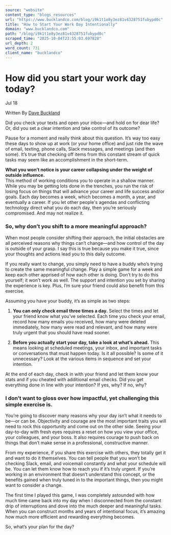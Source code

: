 ```yaml
---
source: "website"
content_type: "blogs_resources"
url: "https://www.bucklandco.com/blog/i9k1t1o8y3ez81v4328751fubypd0c"
title: "How to Start Your Work Day Intentionally"
domain: "www.bucklandco.com"
path: "/blog/i9k1t1o8y3ez81v4328751fubypd0c"
scraped_time: "2025-10-04T23:55:03.697828"
url_depth: 2
word_count: 731
client_name: "bucklandco"
---
```


# How did you start your work day today?

Jul 18

Written By [Dave Buckland](/blog?author=57862885e3df28a96819b9a0)

Did you check your texts and open your inbox—and hold on for dear life? Or, did you set a clear intention and take control of its outcome?

Pause for a moment and really think about this question. It’s way too easy these days to show up at work (or your home office) and just ride the wave of email, texting, phone calls, Slack messages, and meetings (and then some). It’s true that checking off items from this constant stream of quick tasks may seem like an accomplishment in the short-term.

**What you won’t notice is your career collapsing under the weight of outside influence.**  
This method of working conditions you to operate in a shallow manner. While you may be getting lots done in the trenches, you run the risk of losing focus on things that will advance your career and life success and/or goals. Each day becomes a week, which becomes a month, a year, and eventually a career. If you let other people's agendas and conflicting technology direct what you do each day, then you’re seriously compromised. And may not realize it.

### So, why don’t you shift to a more meaningful approach?  
When most people consider shifting their approach, the initial obstacles are all perceived reasons why things can’t change—and how control of the day is outside of your grasp. I say this is true because you make it true, since your thoughts and actions lead you to this daily outcome.

If you really want to change, you simply need to have a buddy who’s trying to create the same meaningful change. Play a simple game for a week and keep each other apprised of how each other is doing. Don’t try to do this yourself; it won’t work as well. The support and intention you set by sharing the experience is key. Plus, I’m sure your friend could also benefit from this exercise.

Assuming you have your buddy, it’s as simple as two steps:

1.  **You can only check email three times a day.** Select the times and let your friend know what you’ve selected. Each time you check your email, record how many emails you received, how many were deleted immediately, how many were read and relevant, and how many were truly urgent that you should have read sooner.
    
2.  **Before you actually start your day, take a look at what’s ahead.** This means looking at scheduled meetings, your inbox, and important tasks or conversations that must happen today. Is it all possible? Is some of it unnecessary? Look at the various items in sequence and set your intention.
    
At the end of each day, check in with your friend and let them know your stats and if you cheated with additional email checks. Did you get everything done in line with your intention? If yes, why? If no, why?

### I don’t want to gloss over how impactful, yet challenging this simple exercise is.  
You’re going to discover many reasons why your day isn’t what it needs to be—or can be. Objectivity and courage are the most important traits you will need to rock this opportunity and come out on the other side. Seeing your day-to-day with fresh eyes requires a reset on how you view your office, your colleagues, and your boss. It also requires courage to push back on things that don’t make sense in a professional, constructive manner.

From my experience, if you share this exercise with others, they totally get it and want to do it themselves. You can tell people that you won’t be checking Slack, email, and voicemail constantly and what your schedule will be. You can let them know how to reach you if it’s truly urgent. If you’re working in an environment that doesn’t understand this concept, or the benefits gained when truly tuned in to the important things, then you might want to consider a change.

The first time I played this game, I was completely astounded with how much time came back into my day when I disconnected from the constant drip of interruptions and dove into the much deeper and meaningful tasks. When you can construct months and years of intentional focus, it’s amazing how much more efficient and rewarding everything becomes.

So, what’s your plan for the day?